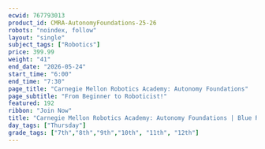 ```yaml
---
ecwid: 767793013
product_id: CMRA-AutonomyFoundations-25-26
robots: "noindex, follow"
layout: "single"
subject_tags: ["Robotics"]
price: 399.99
weight: "41"
end_date: "2026-05-24"
start_time: "6:00"
end_time: "7:30"
page_title: "Carnegie Mellon Robotics Academy: Autonomy Foundations"
page_subtitle: "From Beginner to Roboticist!"
featured: 192
ribbon: "Join Now"
title: "Carnegie Mellon Robotics Academy: Autonomy Foundations | Blue Ridge Boost"
day_tags: ["Thursday"]
grade_tags: ["7th","8th","9th","10th", "11th", "12th"]
---
```

